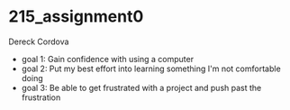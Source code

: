 # 215_assignment0
Dereck Cordova
- goal 1: Gain confidence with using a computer
- goal 2: Put my best effort into learning something I'm not comfortable doing 
- goal 3: Be able to get frustrated with a project and push past the frustration
